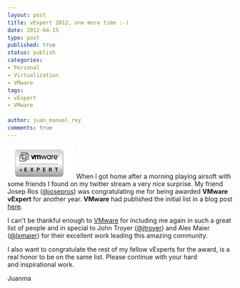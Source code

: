 ```yaml
---
layout: post
title: vExpert 2012, one more time :-)
date: 2012-04-15
type: post
published: true
status: publish
categories:
- Personal
- Virtualization
- VMware
tags:
- vExpert
- VMware

author: juan_manuel_rey
comments: true
---
```


[![](/images/vexpertlogo1.png "vExpert Logo")]({{site.url}}/images/vexpertlogo1.png) When I got home after a morning playing airsoft with some friends I found on my twitter stream a very nice surprise. My friend Josep Ros ([@josepros](https://twitter.com/#!/josepros)) was congratulating me for being awarded **VMware vExpert** for another year. **VMware** had
published the initial list in a blog post [here](http://blogs.vmware.com/vmtn/2012/04/announcing-vexpert-2012-title-holders.html).

I can't be thankful enough to [VMware](http://www.vmware.com) for including me again in such a great list of people and in special to John Troyer ([@jtroyer](https://twitter.com/#!/jtroyer)) and Alex Maier ([@lxmaier](https://twitter.com/#!/lxmaier)) for their excellent work leading this amazing community.

I also want to congratulate the rest of my fellow vExperts for the award, is a real honor to be on the same list. Please continue with your hard and inspirational work.

Juanma
